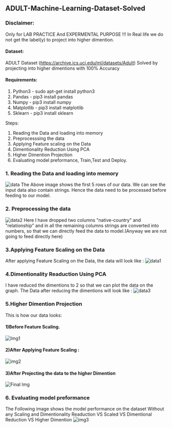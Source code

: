 ## ADULT-Machine-Learning-Dataset-Solved

### Disclaimer:
  Only for LAB PRACTICE And EXPERMENTAL PURPOSE !!! In Real life we do not get the label(y) to project into higher dimention. 

#### Dataset:
ADULT Dataset (https://archive.ics.uci.edu/ml/datasets/Adult) Solved by projecting into higher dimentions with 100% Accuracy

#### Requirements:
1) Python3 - sudo apt-get install python3
2) Pandas - pip3 install pandas
3) Numpy - pip3 install numpy
4) Matplotlib - pip3 install matplotlib
5) Sklearn - pip3 install sklearn

Steps:
1) Reading the Data and loading into memory
2) Preprocesssing the data
3) Applying Feature scaling on the Data
4) Dimentionality Reduction Using PCA
5) Higher Dimention Projection
6) Evaluating model preformance, Train,Test and Deploy.

### 1. Reading the Data and loading into memory
![data](https://user-images.githubusercontent.com/46214838/60877426-6adb6e80-a25b-11e9-80d7-59eed3214153.png)
  The Above image shows the first 5 rows of our data. We can see the input data also contain strings. Hence the data need to be processed before feeding to our model.
  
### 2. Preprocessing the data
![data2](https://user-images.githubusercontent.com/46214838/60877685-ec330100-a25b-11e9-899c-a77f64a15970.png)
  Here I have dropped two columns "native-country" and "relationship" and in all the remaining columns strings are converted into numbers, so that we can directly feed the data to model.(Anyway we are not going to feed directly here)
  
### 3.Applying Feature Scaling on the Data
After applying Feature Scaling on the Data, the data will look like :
![data1](https://user-images.githubusercontent.com/46214838/60878479-69ab4100-a25d-11e9-80ad-d1d01c597b26.png)
  
### 4.Dimentionality Readuction Using PCA
  I have reduced the dimentions to 2 so that we can plot the data on the graph. The Data after reducing the dimentions will look like :
  ![data3](https://user-images.githubusercontent.com/46214838/60878788-0ff74680-a25e-11e9-9483-eb01eba50639.png)
  
### 5.Higher Dimention Projection
  This is how our data looks:
  #### 1)Before Feature Scaling.
  ![Img1](https://user-images.githubusercontent.com/46214838/60879015-767c6480-a25e-11e9-9016-4b04dde9d309.png)
  
  #### 2)After Applying Feature Scaling :
  ![img2](https://user-images.githubusercontent.com/46214838/60879218-d83cce80-a25e-11e9-8f23-f86e6c832778.png)
  #### 3)After Projecting the data to the higher Dimention
![Final Img](https://user-images.githubusercontent.com/46214838/60877071-b3def300-a25a-11e9-8aac-5ae30ed025de.png)


### 6. Evaluating model preformance
  The Following image shows the model performance on the dataset 
    Without any Scaling and Dimentionality Readuction VS Scaled VS Dimentional Reduction VS Higher Dimention 
    ![img3](https://user-images.githubusercontent.com/46214838/60879691-bf80e880-a25f-11e9-92f8-2c5b8e7dde33.png)
